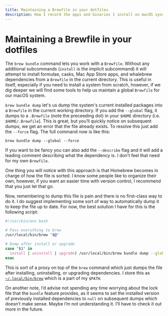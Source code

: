 ```yaml
---
title: Maintaining a Brewfile in your dotfiles
description: How I record the apps and binaries I install on macOS synced in my dotfiles.
---
```


# Maintaining a Brewfile in your dotfiles

The `brew bundle` command lets you work with a `Brewfile`. Without any additional subcommands (`install` is the implicit subcommand) it will attempt to install formulae, casks, Mac App Store apps, and whalebrew dependencies from a `Brewfile` in the current directory. This is useful in itself, especially if you need to install a system from scratch, however, if we dig deeper we will find some tools to help us maintain a global `Brewfile` for our macOS system.

`brew bundle dump` let's us dump the system's current installed packages into a `Brewfile` in the current working directory. If you add the `--global` flag, it dumps to a `.Brewfile` (note the preceeding dot) in your `$HOME` directory (i.e. `$HOME/.Brewfile`). This is great, but you’ll quickly notice on subsequent dumps, we get an error that the file already exists. To resolve this just add the `--force` flag. The full command now is like this:

```shell
brew bundle dump --global --force
```

If you want to be fancy you can also add the `--describe` flag and it will add a leading comment describing what the dependency is. I don’t feel that need for my own `Brewfile`.

One thing you will notice with this approach is that Homebrew becomes in charge of how the file is sorted. I know some people like to organize their own, however, if you want an easier time with version control, I recommend that you just let that go.

Now, remembering to dump this file is pain and there is no first-class way to do it. I do suggest implementing some sort of way to automatically dump it to keep the file up to date. For now, the best solution I have for this is the following script:

```bash
#!/usr/bin/env bash

# Pass everything to brew
/usr/local/bin/brew "$@"

# Dump after install or upgrade
case "$1" in
  install | uninstall | upgrade) /usr/local/bin/brew bundle dump --global --force;;
esac
```

This is sort of a proxy on top of the `brew` command which just dumps the file after installing, uninstalling, or upgrading dependencies. I store this as [`~/.local/bin/brew`](https://github.com/knowler/dotfiles/blob/3888ed9950eb9d557b7a80b56ae680fa3b6123f9/.local/bin/brew) which is a part of my `$PATH`.

On another note, I’d advise not spending any time worrying about the lock file that the `bundle` feature provides, as it seems to set the installed version of previously installed dependencies to `null` on subsequent dumps which doesn’t make sense. Maybe I’m not understanding it. I’ll have to check it out more in the future.
